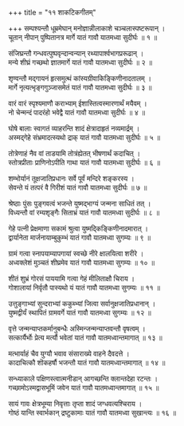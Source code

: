 +++
title = "११ शाकटिकगीतम्"

+++
सम्पश्यन्तौ धूम्रमेघान् मनोज्ञान्नीलाकाशे चञ्चलास्पष्टरूपान् ।  
चूतान् नीपान् पुष्पितानत्र मार्गे यातं गावौ यातमध्वा सुदीर्घः ॥ १ ॥

संजिघ्रन्तौ गन्धवत्पुष्पवृन्दान्वन्यान् रथ्यापार्श्वभागप्ररूढान् ।  
मन्ये शीघ्रं गच्छथो ज्ञातमार्गे यातं गावौ यातमध्वा सुदीर्घः ॥ २ ॥

शृण्वन्तौ मद्गायनं हृत्समुत्थं कांस्यग्रीवाकिङ्किणीनादतालम् ।  
मार्गे नृत्यत्भृङ्गगुञ्जासमेतं यातं गावौ यातमध्वा सुदीर्घः ॥ ३ ॥

वारं वारं स्पृश्यमाणौ कराभ्याम् ईशास्तित्वस्मारणार्थं मयैवम् ।  
नो चेन्मन्दं पादरंहो भवेद्वै यातं गावौ यातमध्वा सुदीर्घः ॥ ४ ॥

घोषे बालाः स्वागतं व्याहरन्ति शादं क्षेत्रादाहृतं नव्यमार्द्रम् ।  
अस्मद्गेहे संभ्रमादत्स्यथो द्राक् यातं गावौ यातमध्वा सुदीर्घः ॥ ५ ॥

तोत्रेणाहं नैव वां ताडयामि तोत्रंह्येतत् भीषणार्थं कदाचित् ।  
स्तोत्रप्रीताः प्राणिनोऽपीति गाथा यातं गावौ यातमध्वा सुदीर्घः ॥ ६ ॥

शम्भोर्यानं तूक्षजातिप्रधानः सर्वे पूर्वं मन्दिरे शङ्करस्य ।  
सेवन्ते यं तत्परं वै गिरीशं यातं गावौ यातमध्वा सुदीर्घः ॥ ७ ॥

श्रेष्ठाः पुंसः पुङ्गवत्वं भजन्ते युष्मद्भाग्यं जन्मना साधितं तत् ।  
विध्यन्तौ वां रम्यशृङ्गैः सिताभ्रं यातं गावौ यातमध्वा सुदीर्घः ॥ ८ ॥

गेहे पत्नी प्रेक्षमाणा सकामं श्रुत्वा युष्मद्किङ्किणीनादमारात् ।  
द्वार्यानेता मार्जनायाम्बुकुम्भं यातं गावौ यातमध्वा सुगम्यः ॥ ९ ॥

ग्रामं गत्वा स्नापयाम्यापगायां स्वच्छे नीरे क्षालयित्वा शरीरे ।  
अध्वक्लेशं मुञ्चतं शीघ्रमेव यातं गावौ यातमध्वा सुगम्यः ॥ १० ॥

शीतं शुभ्रं गोरसं पाययामि गत्वा गेहं मीलिताक्षौ चिराय ।  
गोशालायां निर्वृतौ पास्यथो यं यातं गावौ यातमध्वा सुगम्यः ॥ ११ ॥

उत्तुङ्गाभ्यां सुन्दराभ्यां ककुब्भ्यां जित्वा सर्वानुक्षजातिप्रधानान् ।  
युष्मद्वीर्यं स्थापितं ग्रामवर्गे यातं गावौ यातमध्वा सुगम्यः ॥ १२ ॥

वृत्ते जन्मन्याप्तकर्मानुबन्धैः अस्मिन्जन्मन्याप्तवन्तौ वृषत्वम् ।  
सत्कार्यैर्भोः प्रेत्य मर्त्यौ भवेतां यातं गावौ यातमध्वान्तमागात् ॥ १३ ॥

मत्भार्याहं चैव युग्यौ भवाव संसाराख्ये वाहने दैवदत्ते ।  
कादाचित्कौ शॊकहर्षौ भजन्तौ यातं गावौ यातमध्वान्तमागात् ॥ १४ ॥

सन्ध्याकाले पक्षिणस्त्वात्मनीडान् आगच्छन्ति क्लान्तदेहा रटन्तः ।  
गच्छामोऽस्मद्वासभूमिं जवेन यातं गावौ यातमध्वान्तमागात् ॥ १५ ॥

सायं गावः क्षेत्रभूम्या निवृत्ताः तृप्ता शादं जग्धवत्यश्चिराय ।  
गोष्ठं यान्ति स्वार्भकान् द्रष्टुकामाः यातं गावौ यातमध्वा सुखान्त्यः ॥ १६ ॥
